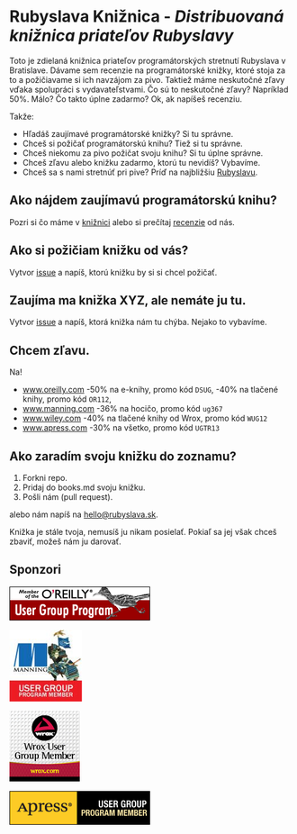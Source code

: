 Rubyslava Knižnica - *Distribuovaná knižnica priateľov Rubyslavy*
==================================================================

Toto je zdielaná knižnica priateľov programátorských stretnutí Rubyslava v Bratislave. Dávame sem recenzie
na programátorské knižky, ktoré stoja za to a požičiavame si ich navzájom za pivo. Taktiež máme neskutočné
zľavy vďaka spolupráci s vydavateľstvami. Čo sú to neskutočné zľavy? Napríklad 50%. Málo? Čo takto úplne zadarmo?
Ok, ak napíšeš recenziu.

Takže:

* Hľadáš zaujímavé programátorské knižky? Si tu správne.
* Chceš si požičať programátorskú knihu? Tiež si tu správne.
* Chceš niekomu za pivo požičat svoju knihu? Si tu úplne správne.
* Chceš zľavu alebo knižku zadarmo, ktorú tu nevidíš? Vybavíme.
* Chceš sa s nami stretnúť pri pive? Príď na najbližšiu [Rubyslavu](http://www.rubyslava.sk).


Ako nájdem zaujímavú programátorskú knihu?
------------------------------------------

Pozri si čo máme v [knižnici](/books.md) alebo si prečítaj [recenzie](/reviews) od nás.


Ako si požičiam knižku od vás?
------------------------------

Vytvor [issue](https://github.com/rubyslava/bookshelf/issues) a napíš, ktorú knižku by si si chcel požičať.


Zaujíma ma knižka XYZ, ale nemáte ju tu.
-----------------------------------------

Vytvor [issue](https://github.com/rubyslava/bookshelf/issues) a napíš, ktorá knižka nám tu chýba. Nejako to vybavíme.


Chcem zľavu.
------------

Na!

* www.oreilly.com -50% na e-knihy, promo kód `DSUG`, -40% na tlačené knihy, promo kód `OR112`,
* www.manning.com -36% na hocičo, promo kód `ug367`
* www.wiley.com -40% na tlačené knihy od Wrox, promo kód `WUG12`
* www.apress.com -30% na všetko, promo kód `UGTR13`

Ako zaradím svoju knižku do zoznamu?
------------------------------------

1. Forkni repo.
2. Pridaj do books.md svoju knižku.
3. Pošli nám (pull request).

alebo nám napíš na hello@rubyslava.sk.


Knižka je stále tvoja, nemusíš ju nikam posielať. Pokiaľ sa jej však chceš zbaviť, možeš nám ju darovať.


Sponzori
--------

![O'Reilly](static/oreilly.gif)

![Manning](static/manning.jpg) 

![Wrox](static/wrox.gif) 

![Apress](static/apress.gif)
